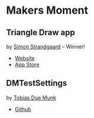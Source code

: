 # Makers Moment

## Triangle Draw app 
by [Simon Strandgaard](http://twitter.com/neoneye) – Winner!
- [Website](http://triangledraw.com)
- [App Store](http://appstore.com/triangledraw)

## DMTestSettings 
by [Tobias Due Munk](http://twitter.com/tobiasdm)
- [Github](https://github.com/duemunk/DMTestSettings)
